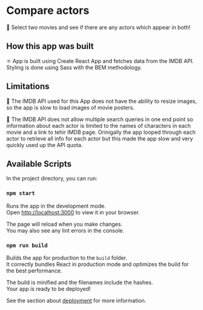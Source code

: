 # Compare actors

🍿 Select two movies and see if there are any actors which appear in both!

## How this app was built

⚛ App is built using Create React App and fetches data from the IMDB API. Styling is done using Sass with the BEM methodology.

## Limitations

🚫 The IMDB API used for this App does not have the ability to resize images, so the app is slow to load images of movie posters.

🚫 The IMDB API does not allow multiple search queries in one end point so information about each actor is limited to the names of characters in each movie and a link to tehir IMDB page. Orinigally the app looped through each actor to retrieve all info for each actor but this made the app slow and very quickly used up the API quota.

## Available Scripts

In the project directory, you can run:

### `npm start`

Runs the app in the development mode.\
Open [http://localhost:3000](http://localhost:3000) to view it in your browser.

The page will reload when you make changes.\
You may also see any lint errors in the console.

### `npm run build`

Builds the app for production to the `build` folder.\
It correctly bundles React in production mode and optimizes the build for the best performance.

The build is minified and the filenames include the hashes.\
Your app is ready to be deployed!

See the section about [deployment](https://facebook.github.io/create-react-app/docs/deployment) for more information.
